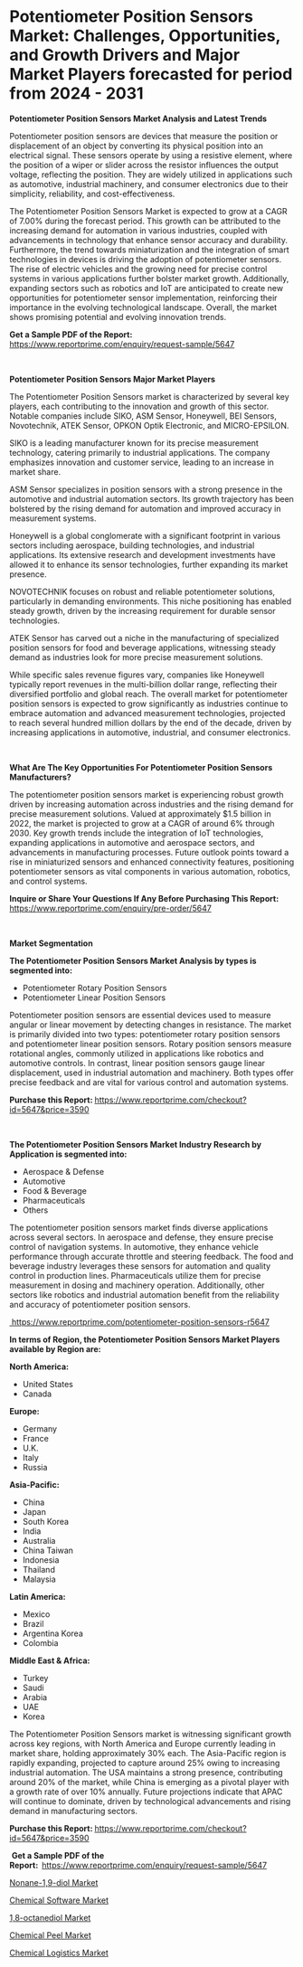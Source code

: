 <p><h1>Potentiometer Position Sensors Market: Challenges, Opportunities, and Growth Drivers and Major Market Players forecasted for period from 2024 - 2031</h1></p><p><strong>Potentiometer Position Sensors Market Analysis and Latest Trends</strong></p>
<p><p>Potentiometer position sensors are devices that measure the position or displacement of an object by converting its physical position into an electrical signal. These sensors operate by using a resistive element, where the position of a wiper or slider across the resistor influences the output voltage, reflecting the position. They are widely utilized in applications such as automotive, industrial machinery, and consumer electronics due to their simplicity, reliability, and cost-effectiveness.</p><p>The Potentiometer Position Sensors Market is expected to grow at a CAGR of 7.00% during the forecast period. This growth can be attributed to the increasing demand for automation in various industries, coupled with advancements in technology that enhance sensor accuracy and durability. Furthermore, the trend towards miniaturization and the integration of smart technologies in devices is driving the adoption of potentiometer sensors. The rise of electric vehicles and the growing need for precise control systems in various applications further bolster market growth. Additionally, expanding sectors such as robotics and IoT are anticipated to create new opportunities for potentiometer sensor implementation, reinforcing their importance in the evolving technological landscape. Overall, the market shows promising potential and evolving innovation trends.</p></p>
<p><strong>Get a Sample PDF of the Report:&nbsp;</strong> <a href="https://www.reportprime.com/enquiry/request-sample/5647">https://www.reportprime.com/enquiry/request-sample/5647</a></p>
<p>&nbsp;</p>
<p><strong>Potentiometer Position Sensors Major Market Players</strong></p>
<p><p>The Potentiometer Position Sensors market is characterized by several key players, each contributing to the innovation and growth of this sector. Notable companies include SIKO, ASM Sensor, Honeywell, BEI Sensors, Novotechnik, ATEK Sensor, OPKON Optik Electronic, and MICRO-EPSILON. </p><p>SIKO is a leading manufacturer known for its precise measurement technology, catering primarily to industrial applications. The company emphasizes innovation and customer service, leading to an increase in market share.</p><p>ASM Sensor specializes in position sensors with a strong presence in the automotive and industrial automation sectors. Its growth trajectory has been bolstered by the rising demand for automation and improved accuracy in measurement systems.</p><p>Honeywell is a global conglomerate with a significant footprint in various sectors including aerospace, building technologies, and industrial applications. Its extensive research and development investments have allowed it to enhance its sensor technologies, further expanding its market presence.</p><p>NOVOTECHNIK focuses on robust and reliable potentiometer solutions, particularly in demanding environments. This niche positioning has enabled steady growth, driven by the increasing requirement for durable sensor technologies.</p><p>ATEK Sensor has carved out a niche in the manufacturing of specialized position sensors for food and beverage applications, witnessing steady demand as industries look for more precise measurement solutions.</p><p>While specific sales revenue figures vary, companies like Honeywell typically report revenues in the multi-billion dollar range, reflecting their diversified portfolio and global reach. The overall market for potentiometer position sensors is expected to grow significantly as industries continue to embrace automation and advanced measurement technologies, projected to reach several hundred million dollars by the end of the decade, driven by increasing applications in automotive, industrial, and consumer electronics.</p></p>
<p>&nbsp;</p>
<p><strong>What Are The Key Opportunities For Potentiometer Position Sensors Manufacturers?</strong></p>
<p><p>The potentiometer position sensors market is experiencing robust growth driven by increasing automation across industries and the rising demand for precise measurement solutions. Valued at approximately $1.5 billion in 2022, the market is projected to grow at a CAGR of around 6% through 2030. Key growth trends include the integration of IoT technologies, expanding applications in automotive and aerospace sectors, and advancements in manufacturing processes. Future outlook points toward a rise in miniaturized sensors and enhanced connectivity features, positioning potentiometer sensors as vital components in various automation, robotics, and control systems.</p></p>
<p><strong>Inquire or Share Your Questions If Any Before Purchasing This Report:</strong> <a href="https://www.reportprime.com/enquiry/pre-order/5647">https://www.reportprime.com/enquiry/pre-order/5647</a></p>
<p>&nbsp;</p>
<p><strong>Market Segmentation</strong></p>
<p><strong>The Potentiometer Position Sensors Market Analysis by types is segmented into:</strong></p>
<p><ul><li>Potentiometer Rotary Position Sensors</li><li>Potentiometer Linear Position Sensors</li></ul></p>
<p><p>Potentiometer position sensors are essential devices used to measure angular or linear movement by detecting changes in resistance. The market is primarily divided into two types: potentiometer rotary position sensors and potentiometer linear position sensors. Rotary position sensors measure rotational angles, commonly utilized in applications like robotics and automotive controls. In contrast, linear position sensors gauge linear displacement, used in industrial automation and machinery. Both types offer precise feedback and are vital for various control and automation systems.</p></p>
<p><strong>Purchase this Report:&nbsp;</strong><a href="https://www.reportprime.com/checkout?id=5647&price=3590">https://www.reportprime.com/checkout?id=5647&price=3590</a></p>
<p>&nbsp;</p>
<p><strong>The Potentiometer Position Sensors Market Industry Research by Application is segmented into:</strong></p>
<p><ul><li>Aerospace & Defense</li><li>Automotive</li><li>Food & Beverage</li><li>Pharmaceuticals</li><li>Others</li></ul></p>
<p><p>The potentiometer position sensors market finds diverse applications across several sectors. In aerospace and defense, they ensure precise control of navigation systems. In automotive, they enhance vehicle performance through accurate throttle and steering feedback. The food and beverage industry leverages these sensors for automation and quality control in production lines. Pharmaceuticals utilize them for precise measurement in dosing and machinery operation. Additionally, other sectors like robotics and industrial automation benefit from the reliability and accuracy of potentiometer position sensors.</p></p>
<p><a href="https://www.reportprime.com/potentiometer-position-sensors-r5647">&nbsp;https://www.reportprime.com/potentiometer-position-sensors-r5647</a></p>
<p><strong>In terms of Region, the Potentiometer Position Sensors Market Players available by Region are:</strong></p>
<p>
    <p> <strong> North America: </strong>
        <ul>
            <li>United States</li>
            <li>Canada</li>
        </ul>
        </p> 
    <p> <strong> Europe: </strong>
        <ul>
            <li>Germany</li>
            <li>France</li>
            <li>U.K.</li>
            <li>Italy</li>
            <li>Russia</li>
        </ul>
        </p> 
    <p> <strong> Asia-Pacific: </strong>
        <ul>
            <li>China</li>
            <li>Japan</li>
            <li>South Korea</li>
            <li>India</li>
            <li>Australia</li>
            <li>China Taiwan</li>
            <li>Indonesia</li>
            <li>Thailand</li>
            <li>Malaysia</li>
        </ul>
        </p> 
    <p> <strong> Latin America: </strong>
        <ul>
            <li>Mexico</li>
            <li>Brazil</li>
            <li>Argentina Korea</li>
            <li>Colombia</li>
        </ul>
        </p> 
    <p> <strong> Middle East & Africa: </strong>
        <ul>
            <li>Turkey</li>
            <li>Saudi</li>
            <li>Arabia</li>
            <li>UAE</li>
            <li>Korea</li>
        </ul>
    </p>
    </p>
<p><p>The Potentiometer Position Sensors market is witnessing significant growth across key regions, with North America and Europe currently leading in market share, holding approximately 30% each. The Asia-Pacific region is rapidly expanding, projected to capture around 25% owing to increasing industrial automation. The USA maintains a strong presence, contributing around 20% of the market, while China is emerging as a pivotal player with a growth rate of over 10% annually. Future projections indicate that APAC will continue to dominate, driven by technological advancements and rising demand in manufacturing sectors.</p></p>
<p><strong>Purchase this Report: </strong><a href="https://www.reportprime.com/checkout?id=5647&price=3590">https://www.reportprime.com/checkout?id=5647&price=3590</a></p>
<p>&nbsp;<strong>Get a Sample PDF of the Report:&nbsp;&nbsp;</strong><a href="https://www.reportprime.com/enquiry/request-sample/5647">https://www.reportprime.com/enquiry/request-sample/5647</a></p>
<p><strong></strong></p>
<p><p><a href="https://issuu.com/reportprime-2/docs/nonane-19-diol-market-size-2030.ppt_ff0be7ef69b205">Nonane-1,9-diol Market</a></p><p><a href="https://www.linkedin.com/pulse/what-growth-drivers-chemical-software-market-comprehensive-wnjkf?trackingId=3Xew3%2FmsQ2i2wLhR75sHvQ%3D%3D">Chemical Software Market</a></p><p><a href="https://issuu.com/reportprime-2/docs/18-octanediol-market-size-2030.pptx_46053b7e5ac377">1,8-octanediol Market</a></p><p><a href="https://www.linkedin.com/pulse/strategic-insights-global-chemical-peel-market-trends-2024-jybxf?trackingId=PpM%2BoK3DRWezIP8wUL0XGg%3D%3D">Chemical Peel Market</a></p><p><a href="https://www.linkedin.com/pulse/chemical-logistics-market-investigation-industry-evolution-rvvtf?trackingId=%2FbiC4G%2FvTuWsdqtwunVFIA%3D%3D">Chemical Logistics Market</a></p></p>